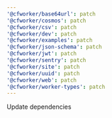 ```yaml
---
'@cfworker/base64url': patch
'@cfworker/cosmos': patch
'@cfworker/csv': patch
'@cfworker/dev': patch
'@cfworker/examples': patch
'@cfworker/json-schema': patch
'@cfworker/jwt': patch
'@cfworker/sentry': patch
'@cfworker/site': patch
'@cfworker/uuid': patch
'@cfworker/web': patch
'@cfworker/worker-types': patch
---
```


Update dependencies
